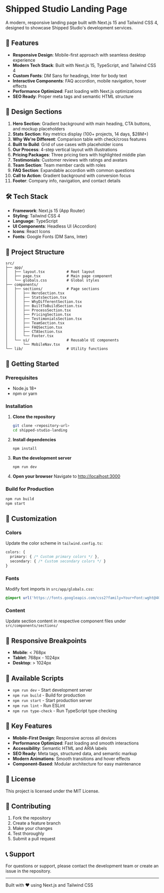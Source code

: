 # Shipped Studio Landing Page

A modern, responsive landing page built with Next.js 15 and Tailwind CSS 4, designed to showcase Shipped Studio's development services.

## 🚀 Features

- **Responsive Design**: Mobile-first approach with seamless desktop experience
- **Modern Tech Stack**: Built with Next.js 15, TypeScript, and Tailwind CSS 4
- **Custom Fonts**: DM Sans for headings, Inter for body text
- **Interactive Components**: FAQ accordion, mobile navigation, hover effects
- **Performance Optimized**: Fast loading with Next.js optimizations
- **SEO Ready**: Proper meta tags and semantic HTML structure

## 🎨 Design Sections

1. **Hero Section**: Gradient background with main heading, CTA buttons, and mockup placeholders
2. **Stats Section**: Key metrics display (100+ projects, 14 days, $28M+)
3. **Why We're Different**: Comparison table with check/cross features
4. **Built to Build**: Grid of use cases with placeholder icons
5. **Our Process**: 4-step vertical layout with illustrations
6. **Pricing Packages**: Three pricing tiers with highlighted middle plan
7. **Testimonials**: Customer reviews with ratings and avatars
8. **Team Section**: Team member cards with roles
9. **FAQ Section**: Expandable accordion with common questions
10. **Call to Action**: Gradient background with conversion focus
11. **Footer**: Company info, navigation, and contact details

## 🛠️ Tech Stack

- **Framework**: Next.js 15 (App Router)
- **Styling**: Tailwind CSS 4
- **Language**: TypeScript
- **UI Components**: Headless UI (Accordion)
- **Icons**: React Icons
- **Fonts**: Google Fonts (DM Sans, Inter)

## 📁 Project Structure

```
src/
├── app/
│   ├── layout.tsx          # Root layout
│   ├── page.tsx            # Main page component
│   └── globals.css         # Global styles
├── components/
│   ├── sections/           # Page sections
│   │   ├── HeroSection.tsx
│   │   ├── StatsSection.tsx
│   │   ├── WhyDifferentSection.tsx
│   │   ├── BuiltToBuildSection.tsx
│   │   ├── ProcessSection.tsx
│   │   ├── PricingSection.tsx
│   │   ├── TestimonialsSection.tsx
│   │   ├── TeamSection.tsx
│   │   ├── FAQSection.tsx
│   │   ├── CTASection.tsx
│   │   └── Footer.tsx
│   └── ui/                 # Reusable UI components
│       └── MobileNav.tsx
└── lib/                    # Utility functions
```

## 🚀 Getting Started

### Prerequisites

- Node.js 18+ 
- npm or yarn

### Installation

1. **Clone the repository**
   ```bash
   git clone <repository-url>
   cd shipped-studio-landing
   ```

2. **Install dependencies**
   ```bash
   npm install
   ```

3. **Run the development server**
   ```bash
   npm run dev
   ```

4. **Open your browser**
   Navigate to [http://localhost:3000](http://localhost:3000)

### Build for Production

```bash
npm run build
npm start
```

## 🎯 Customization

### Colors
Update the color scheme in `tailwind.config.ts`:
```typescript
colors: {
  primary: { /* Custom primary colors */ },
  secondary: { /* Custom secondary colors */ }
}
```

### Fonts
Modify font imports in `src/app/globals.css`:
```css
@import url('https://fonts.googleapis.com/css2?family=Your+Font:wght@400;700&display=swap');
```

### Content
Update section content in respective component files under `src/components/sections/`

## 📱 Responsive Breakpoints

- **Mobile**: < 768px
- **Tablet**: 768px - 1024px  
- **Desktop**: > 1024px

## 🔧 Available Scripts

- `npm run dev` - Start development server
- `npm run build` - Build for production
- `npm run start` - Start production server
- `npm run lint` - Run ESLint
- `npm run type-check` - Run TypeScript type checking

## 🌟 Key Features

- **Mobile-First Design**: Responsive across all devices
- **Performance Optimized**: Fast loading and smooth interactions
- **Accessibility**: Semantic HTML and ARIA labels
- **SEO Ready**: Meta tags, structured data, and semantic markup
- **Modern Animations**: Smooth transitions and hover effects
- **Component-Based**: Modular architecture for easy maintenance

## 📄 License

This project is licensed under the MIT License.

## 🤝 Contributing

1. Fork the repository
2. Create a feature branch
3. Make your changes
4. Test thoroughly
5. Submit a pull request

## 📞 Support

For questions or support, please contact the development team or create an issue in the repository.

---

Built with ❤️ using Next.js and Tailwind CSS
